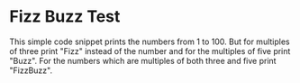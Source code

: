 # Fizz Buzz Test
This simple code snippet prints the numbers from 1 to 100. But for multiples of three print "Fizz" instead of the number and for the multiples of five print "Buzz". For the numbers which are multiples of both three and five print "FizzBuzz".
